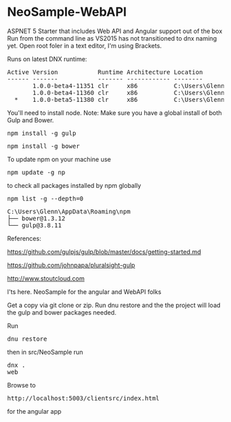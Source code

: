 # NeoSample-WebAPI
ASPNET 5 Starter that includes Web API and Angular support out of the box
Run from the command line as VS2015 has not transitioned to dnx naming yet. 
Open root foler in a text editor, I'm using Brackets.

Runs on latest DNX runtime:
<pre>
Active Version           Runtime Architecture Location                     Alias
------ -------           ------- ------------ --------                     -----
       1.0.0-beta4-11351 clr     x86          C:\Users\Glenn\.dnx\runtimes
       1.0.0-beta4-11360 clr     x86          C:\Users\Glenn\.dnx\runtimes
  *    1.0.0-beta5-11380 clr     x86          C:\Users\Glenn\.dnx\runtimes default
</pre>


You'll need to install node. 
Note: Make sure you have a global install of both Gulp and Bower.

<pre>npm install -g gulp</pre>

<pre>npm install -g bower</pre>

To update npm on your machine use
<pre>npm update -g np</pre>

to check all packages installed by npm globally
<pre>npm list -g --depth=0</pre>
<pre>
C:\Users\Glenn\AppData\Roaming\npm
├── bower@1.3.12
└── gulp@3.8.11
</pre>

References:

https://github.com/gulpjs/gulp/blob/master/docs/getting-started.md

https://github.com/johnpapa/pluralsight-gulp

http://www.stoutcloud.com

I'ts here. NeoSample for the angular and WebAPI folks

Get a copy via git clone or zip. Run dnu restore and the the project will load the gulp and bower packages needed.

Run <pre>dnu restore</pre>
then in src/NeoSample run <pre>dnx . web</pre>

Browse to <pre>http://localhost:5003/clientsrc/index.html</pre> for the angular app



